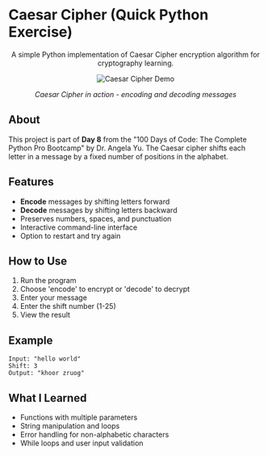 # Caesar Cipher (Quick Python Exercise)

<div align="center">

A simple Python implementation of Caesar Cipher encryption algorithm for cryptography learning.

![Caesar Cipher Demo](https://github.com/user-attachments/assets/f0cc78df-2e18-4020-b8ee-13c86f79c258)

*Caesar Cipher in action - encoding and decoding messages*

</div>

## About

This project is part of **Day 8** from the "100 Days of Code: The Complete Python Pro Bootcamp" by Dr. Angela Yu. The Caesar cipher shifts each letter in a message by a fixed number of positions in the alphabet.

## Features

- **Encode** messages by shifting letters forward
- **Decode** messages by shifting letters backward  
- Preserves numbers, spaces, and punctuation
- Interactive command-line interface
- Option to restart and try again

## How to Use

1. Run the program
2. Choose 'encode' to encrypt or 'decode' to decrypt
3. Enter your message
4. Enter the shift number (1-25)
5. View the result

## Example

```
Input: "hello world"
Shift: 3
Output: "khoor zruog"
```

## What I Learned

- Functions with multiple parameters
- String manipulation and loops
- Error handling for non-alphabetic characters
- While loops and user input validation
